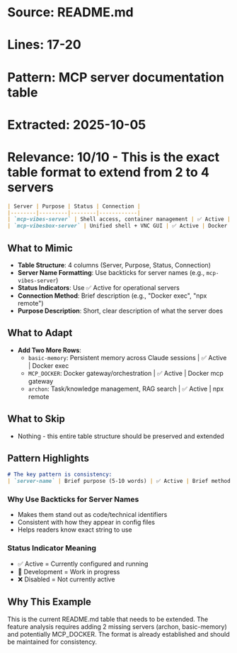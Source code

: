 # Source: README.md
# Lines: 17-20
# Pattern: MCP server documentation table
# Extracted: 2025-10-05
# Relevance: 10/10 - This is the exact table format to extend from 2 to 4 servers

```markdown
| Server | Purpose | Status | Connection |
|--------|---------|--------|------------|
| `mcp-vibes-server` | Shell access, container management | ✅ Active | Docker exec |
| `mcp-vibesbox-server` | Unified shell + VNC GUI | ✅ Active | Docker exec |
```

## What to Mimic

- **Table Structure**: 4 columns (Server, Purpose, Status, Connection)
- **Server Name Formatting**: Use backticks for server names (e.g., `mcp-vibes-server`)
- **Status Indicators**: Use ✅ Active for operational servers
- **Connection Method**: Brief description (e.g., "Docker exec", "npx remote")
- **Purpose Description**: Short, clear description of what the server does

## What to Adapt

- **Add Two More Rows**:
  - `basic-memory`: Persistent memory across Claude sessions | ✅ Active | Docker exec
  - `MCP_DOCKER`: Docker gateway/orchestration | ✅ Active | Docker mcp gateway
  - `archon`: Task/knowledge management, RAG search | ✅ Active | npx remote

## What to Skip

- Nothing - this entire table structure should be preserved and extended

## Pattern Highlights

```markdown
# The key pattern is consistency:
| `server-name` | Brief purpose (5-10 words) | ✅ Active | Brief method |
```

### Why Use Backticks for Server Names
- Makes them stand out as code/technical identifiers
- Consistent with how they appear in config files
- Helps readers know exact string to use

### Status Indicator Meaning
- ✅ Active = Currently configured and running
- 🚧 Development = Work in progress
- ❌ Disabled = Not currently active

## Why This Example

This is the current README.md table that needs to be extended. The feature analysis requires adding 2 missing servers (archon, basic-memory) and potentially MCP_DOCKER. The format is already established and should be maintained for consistency.

